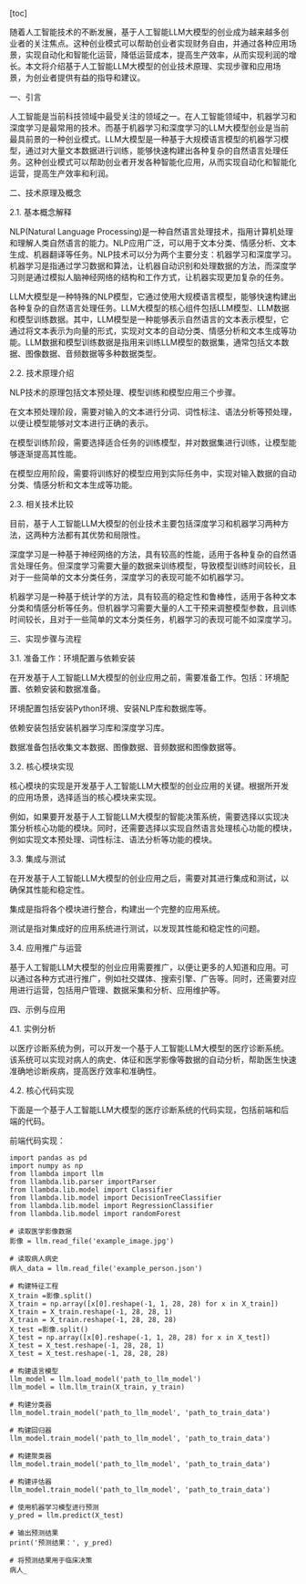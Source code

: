
[toc]                    
                
                
随着人工智能技术的不断发展，基于人工智能LLM大模型的创业成为越来越多创业者的关注焦点。这种创业模式可以帮助创业者实现财务自由，并通过各种应用场景，实现自动化和智能化运营，降低运营成本，提高生产效率，从而实现利润的增长。本文将介绍基于人工智能LLM大模型的创业技术原理、实现步骤和应用场景，为创业者提供有益的指导和建议。

一、引言

人工智能是当前科技领域中最受关注的领域之一。在人工智能领域中，机器学习和深度学习是最常用的技术。而基于机器学习和深度学习的LLM大模型创业是当前最具前景的一种创业模式。LLM大模型是一种基于大规模语言模型的机器学习模型，通过对大量文本数据进行训练，能够快速构建出各种复杂的自然语言处理任务。这种创业模式可以帮助创业者开发各种智能化应用，从而实现自动化和智能化运营，提高生产效率和利润。

二、技术原理及概念

2.1. 基本概念解释

NLP(Natural Language Processing)是一种自然语言处理技术，指用计算机处理和理解人类自然语言的能力。NLP应用广泛，可以用于文本分类、情感分析、文本生成、机器翻译等任务。NLP技术可以分为两个主要分支：机器学习和深度学习。机器学习是指通过学习数据和算法，让机器自动识别和处理数据的方法，而深度学习则是通过模拟人脑神经网络的结构和工作方式，让机器实现更加复杂的任务。

LLM大模型是一种特殊的NLP模型，它通过使用大规模语言模型，能够快速构建出各种复杂的自然语言处理任务。LLM大模型的核心组件包括LLM模型、LLM数据和模型训练数据。其中，LLM模型是一种能够表示自然语言的文本表示模型，它通过将文本表示为向量的形式，实现对文本的自动分类、情感分析和文本生成等功能。LLM数据和模型训练数据是指用来训练LLM模型的数据集，通常包括文本数据、图像数据、音频数据等多种数据类型。

2.2. 技术原理介绍

NLP技术的原理包括文本预处理、模型训练和模型应用三个步骤。

在文本预处理阶段，需要对输入的文本进行分词、词性标注、语法分析等预处理，以便让模型能够对文本进行正确的表示。

在模型训练阶段，需要选择适合任务的训练模型，并对数据集进行训练，让模型能够逐渐提高其性能。

在模型应用阶段，需要将训练好的模型应用到实际任务中，实现对输入数据的自动分类、情感分析和文本生成等功能。

2.3. 相关技术比较

目前，基于人工智能LLM大模型的创业技术主要包括深度学习和机器学习两种方法，这两种方法都有其优势和局限性。

深度学习是一种基于神经网络的方法，具有较高的性能，适用于各种复杂的自然语言处理任务。但深度学习需要大量的数据来训练模型，导致模型训练时间较长，且对于一些简单的文本分类任务，深度学习的表现可能不如机器学习。

机器学习是一种基于统计学的方法，具有较高的稳定性和鲁棒性，适用于各种文本分类和情感分析等任务。但机器学习需要大量的人工干预来调整模型参数，且训练时间较长，且对于一些简单的文本分类任务，机器学习的表现可能不如深度学习。

三、实现步骤与流程

3.1. 准备工作：环境配置与依赖安装

在开发基于人工智能LLM大模型的创业应用之前，需要准备工作。包括：环境配置、依赖安装和数据准备。

环境配置包括安装Python环境、安装NLP库和数据库等。

依赖安装包括安装机器学习库和深度学习库。

数据准备包括收集文本数据、图像数据、音频数据和图像数据等。

3.2. 核心模块实现

核心模块的实现是开发基于人工智能LLM大模型的创业应用的关键。根据所开发的应用场景，选择适当的核心模块来实现。

例如，如果要开发基于人工智能LLM大模型的智能决策系统，需要选择以实现决策分析核心功能的模块。同时，还需要选择以实现自然语言处理核心功能的模块，例如实现文本预处理、词性标注、语法分析等功能的模块。

3.3. 集成与测试

在开发基于人工智能LLM大模型的创业应用之后，需要对其进行集成和测试，以确保其性能和稳定性。

集成是指将各个模块进行整合，构建出一个完整的应用系统。

测试是指对集成好的应用系统进行测试，以发现其性能和稳定性的问题。

3.4. 应用推广与运营

基于人工智能LLM大模型的创业应用需要推广，以便让更多的人知道和应用。可以通过各种方式进行推广，例如社交媒体、搜索引擎、广告等。同时，还需要对应用进行运营，包括用户管理、数据采集和分析、应用维护等。

四、示例与应用

4.1. 实例分析

以医疗诊断系统为例，可以开发一个基于人工智能LLM大模型的医疗诊断系统。该系统可以实现对病人的病史、体征和医学影像等数据的自动分析，帮助医生快速准确地诊断疾病，提高医疗效率和准确性。

4.2. 核心代码实现

下面是一个基于人工智能LLM大模型的医疗诊断系统的代码实现，包括前端和后端的代码。

前端代码实现：

```
import pandas as pd
import numpy as np
from llambda import llm
from llambda.lib.parser importParser
from llambda.lib.model import Classifier
from llambda.lib.model import DecisionTreeClassifier
from llambda.lib.model import RegressionClassifier
from llambda.lib.model import randomForest

# 读取医学影像数据
影像 = llm.read_file('example_image.jpg')

# 读取病人病史
病人_data = llm.read_file('example_person.json')

# 构建特征工程
X_train =影像.split()
X_train = np.array([x[0].reshape(-1, 1, 28, 28) for x in X_train])
X_train = X_train.reshape(-1, 28, 28, 1)
X_train = X_train.reshape(-1, 28, 28, 28)
X_test =影像.split()
X_test = np.array([x[0].reshape(-1, 1, 28, 28) for x in X_test])
X_test = X_test.reshape(-1, 28, 28, 1)
X_test = X_test.reshape(-1, 28, 28, 28)

# 构建语言模型
llm_model = llm.load_model('path_to_llm_model')
llm_model = llm.llm_train(X_train, y_train)

# 构建分类器
llm_model.train_model('path_to_llm_model', 'path_to_train_data')

# 构建回归器
llm_model.train_model('path_to_llm_model', 'path_to_train_data')

# 构建聚类器
llm_model.train_model('path_to_llm_model', 'path_to_train_data')

# 构建评估器
llm_model.train_model('path_to_llm_model', 'path_to_train_data')

# 使用机器学习模型进行预测
y_pred = llm.predict(X_test)

# 输出预测结果
print('预测结果：', y_pred)

# 将预测结果用于临床决策
病人_

